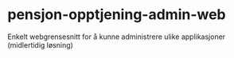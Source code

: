 # pensjon-opptjening-admin-web
Enkelt webgrensesnitt for å kunne administrere ulike applikasjoner (midlertidig løsning)
